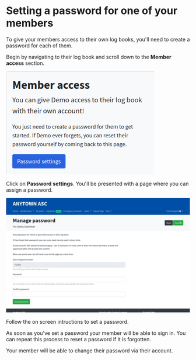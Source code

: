 # Setting a password for one of your members

To give your members access to their own log books, you'll need to create a password for each of them.

Begin by navigating to their log book and scroll down to the **Member access** section.

![Screenshot of the member access section of a log book](log-book-img/member-access.png "Member access section")

Click on **Password settings**. You'll be presented with a page where you can assign a password.

![Screenshot of the manage password page](log-book-img/manage-password.png "Manage password page")

Follow the on screen intructions to set a password.

As soon as you've set a password your member will be able to sign in. You can repeat this process to reset a password if it is forgotten.

Your member will be able to change their password via their account.